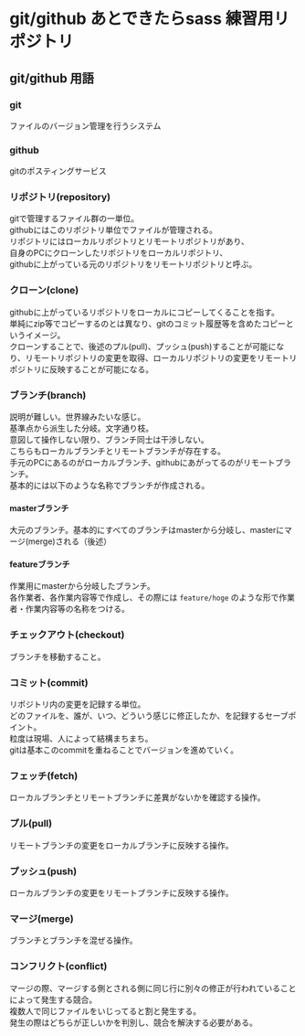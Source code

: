 # git/github あとできたらsass 練習用リポジトリ
## git/github 用語
### git
ファイルのバージョン管理を行うシステム
### github
gitのポスティングサービス
### リポジトリ(repository)
gitで管理するファイル群の一単位。  
githubにはこのリポジトリ単位でファイルが管理される。  
リポジトリにはローカルリポジトリとリモートリポジトリがあり、  
自身のPCにクローンしたリポジトリをローカルリポジトリ、  
githubに上がっている元のリポジトリをリモートリポジトリと呼ぶ。
### クローン(clone)
githubに上がっているリポジトリをローカルにコピーしてくることを指す。  
単純にzip等でコピーするのとは異なり、gitのコミット履歴等を含めたコピーというイメージ。  
クローンすることで、後述のプル(pull)、プッシュ(push)することが可能になり、リモートリポジトリの変更を取得、ローカルリポジトリの変更をリモートリポジトリに反映することが可能になる。
### ブランチ(branch)
説明が難しい。世界線みたいな感じ。  
基準点から派生した分岐。文字通り枝。  
意図して操作しない限り、ブランチ同士は干渉しない。  
こちらもローカルブランチとリモートブランチが存在する。  
手元のPCにあるのがローカルブランチ、githubにあがってるのがリモートブランチ。  
基本的には以下のような名称でブランチが作成される。  
#### masterブランチ
大元のブランチ。基本的にすべてのブランチはmasterから分岐し、masterにマージ(merge)される（後述）
#### featureブランチ
作業用にmasterから分岐したブランチ。  
各作業者、各作業内容等で作成し、その際には `feature/hoge` のような形で作業者・作業内容等の名称をつける。  
### チェックアウト(checkout)
ブランチを移動すること。
### コミット(commit)
リポジトリ内の変更を記録する単位。  
どのファイルを、誰が、いつ、どういう感じに修正したか、を記録するセーブポイント。  
粒度は現場、人によって結構まちまち。  
gitは基本このcommitを重ねることでバージョンを進めていく。
### フェッチ(fetch)
ローカルブランチとリモートブランチに差異がないかを確認する操作。
### プル(pull)
リモートブランチの変更をローカルブランチに反映する操作。
### プッシュ(push)
ローカルブランチの変更をリモートブランチに反映する操作。
### マージ(merge)
ブランチとブランチを混ぜる操作。
### コンフリクト(conflict)
マージの際、マージする側とされる側に同じ行に別々の修正が行われていることによって発生する競合。  
複数人で同じファイルをいじってると割と発生する。  
発生の際はどちらが正しいかを判別し、競合を解決する必要がある。
